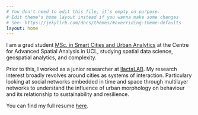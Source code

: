```yaml
---
# You don't need to edit this file, it's empty on purpose.
# Edit theme's home layout instead if you wanna make some changes
# See: https://jekyllrb.com/docs/themes/#overriding-theme-defaults
layout: home
---
```


I am a grad student [MSc. in Smart Cities and Urban Analytics](http://mscsmartcities.org/) at the Centre for Advanced Spatial Analysis in UCL, studying spatial data science, geospatial analytics, and complexity. 

Prior to this, I worked as a junior researcher at [llactaLAB](https://llactalab.ucuenca.edu.ec/). My research interest broadly revolves around cities as systems of interaction. Particulary looking at social networks embedded in time and space through multilayer networks to understand the influence of urban morphology on behaviour and its relationship to sustainability and resilience. 

You can find my full resume [here]({{site.url}}/assets/cv.pdf).